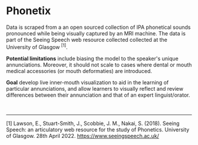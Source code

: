 # Phonetix

Data is scraped from a an open sourced collection of IPA phonetical sounds pronounced while being visually captured by an MRI machine. The data is part of the Seeing Speech web resource collected collected at the University of Glasgow $^{[1]}$.

**Potential limitations** include biasing the model to the speaker's unique annunciations. Moreover, it should not scale to cases where dental or mouth medical accessories (or mouth deformaties) are introduced.

**Goal** develop live inner-mouth visualization to aid in the learning of particular annunciations, and allow learners to visually reflect and review differences between their annunciation and that of an expert linguist/orator. 

<br>

---


[1] Lawson, E., Stuart-Smith, J., Scobbie, J. M., Nakai, S. (2018). Seeing Speech: an articulatory web resource for the study of Phonetics. University of Glasgow. 28th April 2022. https://www.seeingspeech.ac.uk/
